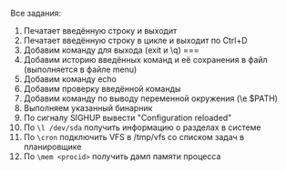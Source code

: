 Все задания:
1. Печатает введённую строку и выходит
2. Печатает введённую строку в цикле и выходит по Ctrl+D
3. Добавим команду для выхода (exit и \q)
===
4. Добавим историю введённых команд и её сохранения в файл (выполняется в файле menu)
5. Добавим команду echo
6. Добавим проверку введённой команды
7. Добавим команду по выводу переменной окружения (\e $PATH)
8. Выполняем указанный бинарник
9. По сигналу SIGHUP вывести "Configuration reloaded"
10. По `\l /dev/sda` получить информацию о разделах в системе
11. По `\cron` подключить VFS в /tmp/vfs со списком задач в планировщике
12. По `\mem <procid>` получить дамп памяти процесса

